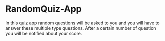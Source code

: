 # RandomQuiz-App
In this quiz app random questions will be asked to you and you will have to answer these multiple type questions. After a certain number of question you will be notified about your score.
